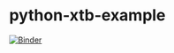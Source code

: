 # python-xtb-example
[![Binder](https://mybinder.org/badge_logo.svg)](https://mybinder.org/v2/gh/matbinder/python-xtb-example/HEAD?filepath=ase.ipynb)

